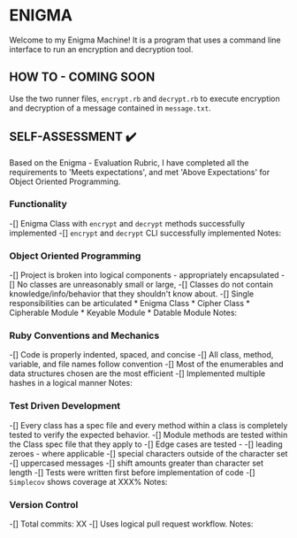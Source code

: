 # ENIGMA

Welcome to my Enigma Machine!
It is a program that uses a command line interface to run an encryption and decryption tool.


## HOW TO ‍- COMING SOON

Use the two runner files, `encrypt.rb` and `decrypt.rb` to execute
encryption and decryption of a message contained in `message.txt`.


## SELF-ASSESSMENT ✔️
Based on the Enigma - Evaluation Rubric, I have completed all the requirements
to 'Meets expectations', and met 'Above Expectations' for Object Oriented Programming.

  ### Functionality
  -[] Enigma Class with `encrypt` and `decrypt` methods successfully implemented
  -[] `encrypt` and `decrypt` CLI successfully implemented
  Notes:

  ### Object Oriented Programming
  -[] Project is broken into logical components - appropriately encapsulated
  -[] No classes are unreasonably small or large,
  -[] Classes do not contain knowledge/info/behavior that they shouldn't know about.
  -[] Single responsibilities can be articulated
          * Enigma Class
          * Cipher Class
          * Cipherable Module
          * Keyable Module
          * Datable Module
  Notes:

  ### Ruby Conventions and Mechanics
  -[] Code is properly indented, spaced, and concise
  -[] All class, method, variable, and file names follow convention
  -[] Most of the enumerables and data structures chosen are the most efficient
  -[] Implemented multiple hashes in a logical manner
  Notes:

  ### Test Driven Development
  -[] Every class has a spec file and every method within a class is completely
  tested to verify the expected behavior.
  -[] Module methods are tested within the Class spec file that they apply to
  -[] Edge cases are tested -
      -[] leading zeroes - where applicable
      -[] special characters outside of the character set
      -[] uppercased messages
      -[] shift amounts greater than character set length
  -[] Tests were written first before implementation of code
  -[] `Simplecov` shows coverage at XXX%
  Notes:

  ### Version Control
  -[] Total commits: XX
  -[] Uses logical pull request workflow.
  Notes:
